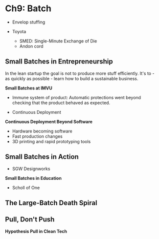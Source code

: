# Ch9: Batch

- Envelop stuffing

- Toyota
  - SMED: Single-Minute Exchange of Die
  - Andon cord

## Small Batches in Entrepreneurship

In the lean startup the goal is not to produce more stuff efficiently. It's to - as quickly as possible - learn how to build a sustainable business.

**Small Batches at IMVU**

- Immune system of product: Automatic protections went beyond checking that the product behaved as expected.

- Continuous Deployment

**Continuous Deployment Beyond Software**

- Hardware becoming software
- Fast production changes
- 3D printing and rapid prototyping tools

## Small Batches in Action

- SGW Designworks

**Small Batches in Education**

- Scholl of One

## The Large-Batch Death Spiral

## Pull, Don't Push

**Hypothesis Pull in Clean Tech**
